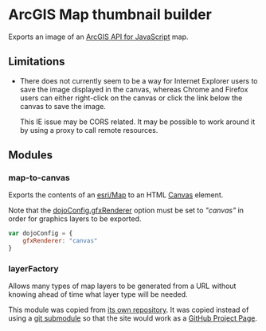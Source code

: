 ArcGIS Map thumbnail builder
============================

Exports an image of an [ArcGIS API for JavaScript] map.

## Limitations ##

* There does not currently seem to be a way for Internet Explorer users to save the image displayed in the canvas, whereas Chrome and Firefox users can either right-click on the canvas or click the link below the canvas to save the image.

	This IE issue may be CORS related. It may be possible to work around it by using a proxy to call remote resources.

## Modules ##

### map-to-canvas ###

Exports the contents of an [esri/Map] to an HTML [Canvas] element.

Note that the [dojoConfig.gfxRenderer] option must be set to *"canvas"* in order for graphics layers to be exported.

```javascript
var dojoConfig = {
	gfxRenderer: "canvas"
}
```


### layerFactory ###

Allows many types of map layers to be generated from a URL without knowing ahead of time what layer type will be needed.

This module was copied from [its own repository](https://github.com/WSDOT-GIS/LayerFactory). 
It was copied instead of using a [git submodule] so that the site would work as a [GitHub Project Page].

[ArcGIS API for JavaScript]:https://developers.arcgis.com/javascript/
[Canvas]:https://developer.mozilla.org/en-US/docs/Web/API/Canvas_API
[dojoConfig.gfxRenderer]:http://dojotoolkit.org/reference-guide/1.10/dojox/gfx.html#renderer-options
[esri/Map]:https://developers.arcgis.com/javascript/jsapi/map-amd.html
[GitHub Project Page]:https://help.github.com/articles/creating-project-pages-manually
[git submodule]:http://www.git-scm.com/book/en/Git-Tools-Submodules